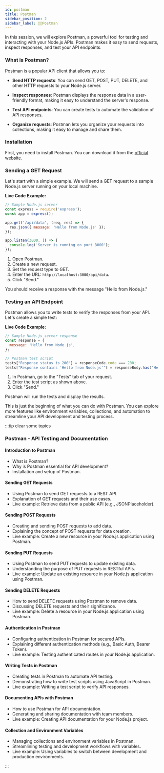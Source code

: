 ```yaml
---
id: postman
title: Postman
sidebar_position: 2
sidebar_label: 🧑‍💻Postman
---
```


In this session, we will explore Postman, a powerful tool for testing and interacting with your Node.js APIs. Postman makes it easy to send requests, inspect responses, and test your API endpoints.

### What is Postman?

Postman is a popular API client that allows you to:

- **Send HTTP requests**: You can send GET, POST, PUT, DELETE, and other HTTP requests to your Node.js server.

- **Inspect responses**: Postman displays the response data in a user-friendly format, making it easy to understand the server's response.

- **Test API endpoints**: You can create tests to automate the validation of API responses.

- **Organize requests**: Postman lets you organize your requests into collections, making it easy to manage and share them.

### Installation

First, you need to install Postman. You can download it from the [official website](https://www.postman.com/downloads/).

### Sending a GET Request

Let's start with a simple example. We will send a GET request to a sample Node.js server running on your local machine.

**Live Code Example:**

```javascript
// Sample Node.js server
const express = require('express');
const app = express();

app.get('/api/data', (req, res) => {
  res.json({ message: 'Hello from Node.js' });
});

app.listen(3000, () => {
  console.log('Server is running on port 3000');
});
```

1. Open Postman.
2. Create a new request.
3. Set the request type to GET.
4. Enter the URL: `http://localhost:3000/api/data`.
5. Click "Send."

You should receive a response with the message "Hello from Node.js."

### Testing an API Endpoint

Postman allows you to write tests to verify the responses from your API. Let's create a simple test:

**Live Code Example:**

```javascript
// Sample Node.js server response
const response = {
  message: 'Hello from Node.js',
};

// Postman test script
tests["Response status is 200"] = responseCode.code === 200;
tests["Response contains 'Hello from Node.js'"] = responseBody.has('Hello from Node.js');
```

1. In Postman, go to the "Tests" tab of your request.
2. Enter the test script as shown above.
3. Click "Send."

Postman will run the tests and display the results.

This is just the beginning of what you can do with Postman. You can explore more features like environment variables, collections, and automation to streamline your API development and testing process.

:::tip clear some topics

### Postman - API Testing and Documentation

#### Introduction to Postman
- What is Postman?
- Why is Postman essential for API development?
- Installation and setup of Postman.

#### Sending GET Requests
- Using Postman to send GET requests to a REST API.
- Explanation of GET requests and their use cases.
- Live example: Retrieve data from a public API (e.g., JSONPlaceholder).

#### Sending POST Requests
- Creating and sending POST requests to add data.
- Explaining the concept of POST requests for data creation.
- Live example: Create a new resource in your Node.js application using Postman.

#### Sending PUT Requests
- Using Postman to send PUT requests to update existing data.
- Understanding the purpose of PUT requests in RESTful APIs.
- Live example: Update an existing resource in your Node.js application using Postman.

#### Sending DELETE Requests
- How to send DELETE requests using Postman to remove data.
- Discussing DELETE requests and their significance.
- Live example: Delete a resource in your Node.js application using Postman.

#### Authentication in Postman
- Configuring authentication in Postman for secured APIs.
- Explaining different authentication methods (e.g., Basic Auth, Bearer Token).
- Live example: Testing authenticated routes in your Node.js application.

#### Writing Tests in Postman
- Creating tests in Postman to automate API testing.
- Demonstrating how to write test scripts using JavaScript in Postman.
- Live example: Writing a test script to verify API responses.

#### Documenting APIs with Postman
- How to use Postman for API documentation.
- Generating and sharing documentation with team members.
- Live example: Creating API documentation for your Node.js project.

#### Collection and Environment Variables
- Managing collections and environment variables in Postman.
- Streamlining testing and development workflows with variables.
- Live example: Using variables to switch between development and production environments.

:::